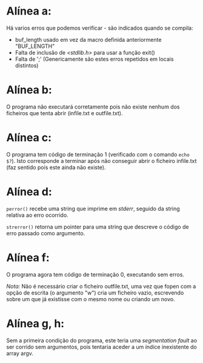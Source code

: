 # Alínea a:

Há varios erros que podemos verificar - são indicados quando se compila:

* buf\_length usado em vez da macro definida anteriormente "BUF\_LENGTH"
* Falta de inclusão de *<stdlib.h>* para usar a função exit()
* Falta de ';'
(Genericamente são estes erros repetidos em locais distintos) 

# Alínea b:

O programa não executará corretamente pois não existe nenhum dos ficheiros que tenta abrir (infile.txt e outfile.txt).

# Alínea c:
O programa tem código de terminação 1 (verificado com o comando `echo $?`). Isto corresponde a terminar após não conseguir abrir o ficheiro infile.txt (faz sentido pois este ainda não existe).

# Alínea d:

`perror()` recebe uma string que imprime em *stderr*, seguido da string relativa ao erro ocorrido.

`strerror()` retorna um pointer para uma string que descreve o código de erro passado como argumento.

# Alínea f:

O programa agora tem código de terminação 0, executando sem erros.

*Nota:*  Não é necessário criar o ficheiro outfile.txt, uma vez que fopen com a opção de escrita (o argumento "w") cria um ficheiro vazio, escrevendo sobre um que já existisse com o mesmo nome ou criando um novo.

# Alínea g, h:

Sem a primeira condição do programa, este teria uma *segmentation fault* ao ser corrido sem argumentos, pois tentaria aceder a um índice inexistente do array argv.
